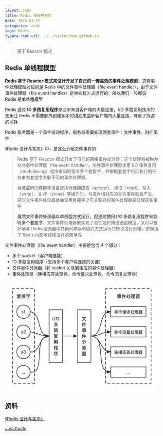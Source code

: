 ```yaml
---
layout: post
title: Redis 单线程模型
date: 2022-04-07
categories: code
tags: Redis
typora-root-url: ../../victorchow.github.io
---
```


> 基于 Reactor 模式

## Redis 单线程模型

**Redis 基于 Reactor 模式来设计开发了自己的一套高效的事件处理模型**，这套事件处理模型对应的是 Redis 中的文件事件处理器（file event handler），由于文件事件处理器（file event handler）是单线程方式运行的，所以我们一般都说 Redis 是单线程模型

Redis 通过 **IO 多路复用程序**来监听来自客户端的大量连接，I/O 多路复用技术的使用让 Redis 不需要额外创建多余的线程来监听客户端的大量连接，降低了资源的消耗

 Redis 服务器是一个事件驱动程序，服务器需要处理两类事件：文件事件、时间事件

《Redis 设计与实现》中，是这么介绍文件事件的

> Redis 基于 Reactor 模式开发了自己的网络事件处理器：这个处理器被称为文件事件处理器（file event handler）。文件事件处理器使用 I/O 多路复用（multiplexing）程序来同时监听多个套接字，并根据套接字目前执行的任务来为套接字关联不同的事件处理器。
>
> 当被监听的套接字准备好执行连接应答（accept）、读取（read）、写入（write）、关 闭（close）等操作时，与操作相对应的文件事件就会产生，这时文件事件处理器就会调用套接字之前关联好的事件处理器来处理这些事件
>
> **虽然文件事件处理器以单线程方式运行，但通过使用 I/O 多路复用程序来监听多个套接字**，文件事件处理器既实现了高性能的网络通信模型，又可以很好地与 Redis 服务器中其他同样以单线程方式运行的模块进行对接，这保持了 Redis 内部单线程设计的简单性

文件事件处理器（file event handler）主要是包含 4 个部分：

- 多个 socket（客户端连接）
- IO 多路复用程序（支持多个客户端连接的关键）
- 文件事件分派器（将 socket 关联到相应的事件处理器）
- 事件处理器（连接应答处理器、命令请求处理器、命令回复处理器）

<img src="/assets/img/20220407-1.png" alt="20220407-1" style="zoom:50%;" />

## 资料

[《Redis 设计与实现》](http://redisbook.com/)

[JavaGuide](https://javaguide.cn/)
